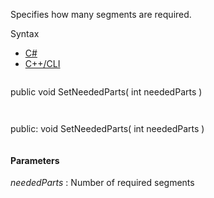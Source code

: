Specifies how many segments are required.

Syntax

* [C#](#i-syntax-CS)
* [C++/CLI](#i-syntax-CPP2005)

```
```
public void SetNeededParts( 
   int neededParts
)
```
```

```
```
public:
void SetNeededParts( 
   int neededParts
)
```
```

#### Parameters

*neededParts*
:   Number of required segments


